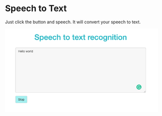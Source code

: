 # Speech to Text

Just click the button and speech. It will convert your speech to text.

![alt speech to text](https://github.com/beyond88/speech-to-text/blob/main/assets/img/speech-to-text.png)
